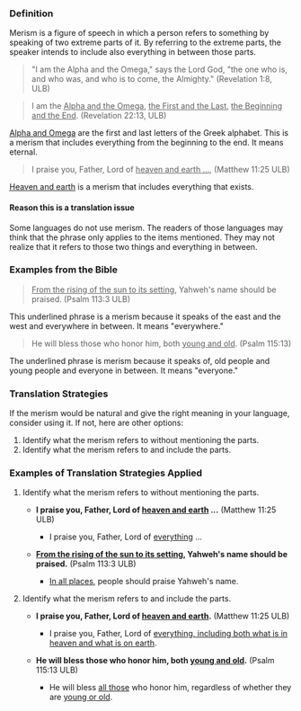 

### Definition

Merism is a figure of speech in which a person refers to something by speaking of two extreme parts of it. By referring to the extreme parts, the speaker intends to include also everything in between those parts.
> "I am the Alpha and the Omega," says the Lord God, "the one who is, and who was, and who is to come, the Almighty." (Revelation 1:8, ULB)


> I am the <u>Alpha and the Omega</u>, <u>the First and the Last</u>, <u>the Beginning and the End</u>. (Revelation 22:13, ULB)

<u>Alpha and Omega</u> are the first and last letters of the Greek alphabet. This is a merism that includes everything from the beginning to the end. It means eternal.
>I praise you, Father, Lord of <u>heaven and earth ...</u>,  (Matthew 11:25 ULB)

<u>Heaven and earth</u> is a merism that includes everything that exists.

#### Reason this is a translation issue
Some languages do not use merism. The readers of those languages may think that the phrase only applies to the items mentioned. They may not realize that it refers to those two things and everything in between.

### Examples from the Bible
><u>From the rising of the sun to its setting</u>, Yahweh's name should be praised. (Psalm 113:3 ULB)

This underlined phrase is a merism because it speaks of the east and the west and everywhere in between. It means "everywhere."
>He will bless those who honor him, both <u>young and old</u>. (Psalm 115:13)

The underlined phrase is merism because it speaks of, old people and young people and everyone in between. It means "everyone."

### Translation Strategies

If the merism would be natural and give the right meaning in your language, consider using it. If not, here are other options:

1. Identify what the merism refers to without mentioning the parts.
1. Identify what the merism refers to and include the parts.

### Examples of Translation Strategies Applied

1. Identify what the merism refers to without mentioning the parts.

    * **I praise you, Father, Lord of <u>heaven and earth</u> ...**  (Matthew 11:25 ULB)
        * I praise you, Father, Lord of <u>everything</u> ...

    * **<u>From the rising of the sun to its setting</u>, Yahweh's name should be praised.** (Psalm 113:3 ULB)
        * <u>In all places</u>, people should praise Yahweh's name.

2. Identify what the merism refers to and include the parts.

    * **I praise you, Father, Lord of <u>heaven and earth</u>.**  (Matthew 11:25 ULB)
        * I praise you, Father, Lord of <u>everything, including both what is in heaven and what is on earth</u>.

    * **He will bless those who honor him, both <u>young and old</u>.** (Psalm 115:13 ULB)
        * He will bless <u>all those</u> who honor him, regardless of whether they are <u>young or old</u>.

